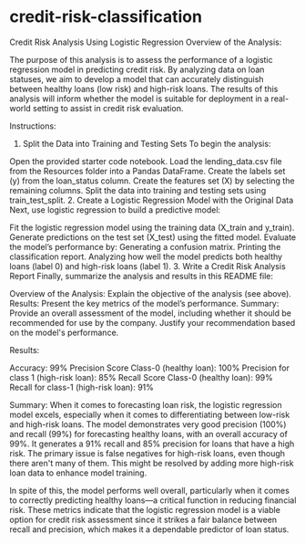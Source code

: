 # credit-risk-classification
Credit Risk Analysis Using Logistic Regression
Overview of the Analysis:

The purpose of this analysis is to assess the performance of a logistic regression model in predicting credit risk. By analyzing data on loan statuses, we aim to develop a model that can accurately distinguish between healthy loans (low risk) and high-risk loans. The results of this analysis will inform whether the model is suitable for deployment in a real-world setting to assist in credit risk evaluation.

Instructions:
1. Split the Data into Training and Testing Sets
To begin the analysis:

Open the provided starter code notebook.
Load the lending_data.csv file from the Resources folder into a Pandas DataFrame.
Create the labels set (y) from the loan_status column.
Create the features set (X) by selecting the remaining columns.
Split the data into training and testing sets using train_test_split.
2. Create a Logistic Regression Model with the Original Data
Next, use logistic regression to build a predictive model:

Fit the logistic regression model using the training data (X_train and y_train).
Generate predictions on the test set (X_test) using the fitted model.
Evaluate the model’s performance by:
Generating a confusion matrix.
Printing the classification report.
Analyzing how well the model predicts both healthy loans (label 0) and high-risk loans (label 1).
3. Write a Credit Risk Analysis Report
Finally, summarize the analysis and results in this README file:

Overview of the Analysis: Explain the objective of the analysis (see above).
Results: Present the key metrics of the model’s performance.
Summary: Provide an overall assessment of the model, including whether it should be recommended for use by the company. Justify your recommendation based on the model's performance.

Results:

Accuracy: 99%
Precision Score Class-0 (healthy loan): 100%
Precision for class 1 (high-risk loan): 85%
Recall Score Class-0 (healthy loan): 99%
Recall for class-1 (high-risk loan): 91%

Summary:
When it comes to forecasting loan risk, the logistic regression model excels, especially when it comes to differentiating between low-risk and high-risk loans. The model demonstrates very good precision (100%) and recall (99%) for forecasting healthy loans, with an overall accuracy of 99%. It generates a 91% recall and 85% precision for loans that have a high risk. The primary issue is false negatives for high-risk loans, even though there aren't many of them. This might be resolved by adding more high-risk loan data to enhance model training.

In spite of this, the model performs well overall, particularly when it comes to correctly predicting healthy loans—a critical function in reducing financial risk. These metrics indicate that the logistic regression model is a viable option for credit risk assessment since it strikes a fair balance between recall and precision, which makes it a dependable predictor of loan status.
